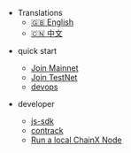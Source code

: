 
- Translations
  - [:uk: English](/)
  - [:cn: 中文](/zh-cn/)

* quick start
  * [Join Mainnet](/zh-en/join-minnet)
  * [Join TestNet](/zh-en/join-testnet)
  * [devops](/zh-en/devops)

* developer
  * [js-sdk](/zh-en/js-sdk/quick-start.md)
  * [contrack](/zh-en/contract/1-introduce.md)
  * [Run a local ChainX Node](/zh-en/run-a-Chainx-node.md)